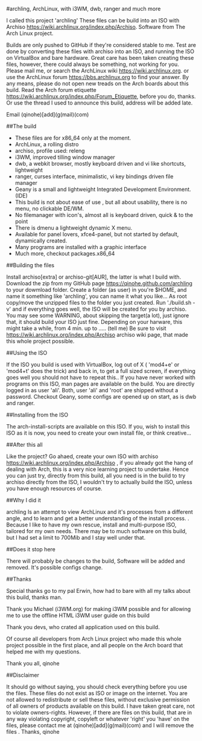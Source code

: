 #archling,  ArchLinux, with i3WM, dwb, ranger and much more


I called this project 'archling'
These files can be build into an ISO with Archiso  https://wiki.archlinux.org/index.php/Archiso.
Software from The Arch Linux project.

Builds are only pushed to GitHub if they're considered stable to me.
Test are done by converting these files with archiso into an ISO, and running the ISO on VirtualBox and bare hardware.
Great care has been taken creating these files, however, there could always be something, 
not working for you. Please mail me, or search the ArchLinux wiki  https://wiki.archlinux.org.
or use the ArchLinux forum  https://bbs.archlinux.org to find your answer. 
By any means, please do not open new treads on the Arch boards about this build. 
Read the Arch forum etiquette  https://wiki.archlinux.org/index.php/Forum_Etiquette, before you do, thanks.
Or use the thread I used to announce this build, address will be added late.

Email (qinohe)[add](g(mail)(com)


##The build


* These files are for x86_64 only at the moment.
* ArchLinux, a rolling distro
* archiso, profile used: releng
* i3WM, improved tilling window manager
* dwb, a webkit browser, mostly keyboard driven and vi like shortcuts, lightweight
* ranger, curses interface, minimalistic, vi key bindings driven file manager
* Geany is a small and lightweight Integrated Development Environment.(IDE)
* This build is not about ease of use , but all about usability, there is no menu, no clickable
   DE/WM.
* No filemanager with icon's, almost all is keyboard driven, quick & to the point
* There is dmenu a lightweight dynamic X menu.
* Available for panel lovers, xfce4-panel, but not started by default, dynamically created.
* Many programs are installed with a graphic interface
* Much more, checkout packages.x86_64


##Building the files


Install archiso[extra] or archiso-git[AUR], the latter is what I build with.
Download the zip from my GitHub page  https://qinohe.github.com/archling  to your dowmload folder.
Create a folder (as user) in you're $HOME, and name it something like 'archling', you can name it what you like...
As root copy/move the unzipped files to the folder you just created.
Run './build.sh -v' and if everything goes well, the ISO will be created for you by archiso.
You may see some WARNING, about skipping the target(a lot), just ignore that, it should build your ISO just fine.
Depending on your harware, this might take a while, from 4 min. up to ….. (tell me)
Be sure to visit https://wiki.archlinux.org/index.php/Archiso  archiso wiki page, that made   
this whole project possible.


##Using the ISO


If the ISO  you build is used with VirtualBox, log out of X ( 'mod4+e' or 'mod4+t' does the trick) and back in, 
to get a full sized screen, if  everything goes well you should not have to repeat this..
If you have never worked with programs on this ISO, man pages are available on the build.
You are directly logged in as user 'ali'.
Both, user 'ali' and 'root' are shipped without a password.
Checkout Geany, some configs are opened up on start, as is dwb and ranger.


##Installing from the ISO


The arch-install-scripts are available on this ISO.
If you, wish to install this ISO as it is now, you need to create your own install file, or think creative...


##After this all


Like the project? 
Go ahaed, create your own ISO with archiso  https://wiki.archlinux.org/index.php/Archiso ,
if you already got the hang of dealing with Arch, this is a very nice learning project to undertake.
Hence you can just try, directly from this build, all you need is in the build to try archiso directly from the ISO, 
I wouldn't try to actually build the ISO, unless you have enough resources of course.


##Why I did it


archling Is an attempt to view ArchLinux and it's processes from a different angle, 
and to learn and get a better understanding of the install process. .
Because I like to have my own rescue, install and multi-purpose ISO, tailored for my own needs.
There may be to much software on this build, but I had set a limit to 700Mib and I stay well under that.


##Does it stop here


There will probably be changes to the build, 
Software will be added and removed.
It's possible configs change.



##Thanks


Special thanks go to my pal Erwin, how had to bare with all my talks about this build, thanks man.

Thank you Michael (i3WM.org) for making i3WM possible and for allowing me to use the offline HTML  i3WM user guide on this build

Thank you devs, who crated all application used on this build.

Of course all developers from Arch Linux project who made this whole project possible in the first place, 
and all people on the Arch board that helped me with my questions.

Thank you all, 
qinohe


##Disclaimer


It should go without saying,   you should check everything before you use the files.
These files do not exist as ISO or image on the internet. You are not allowed to redistribute or sell these files, 
without exclusive permission of all owners of products available on this build.
I have taken great care, not to violate owners-rights.
However, if there are files on this build, that are in any way violating copyright, copyleft or whatever 'right' you 'have' on the files, 
please contact me at (qinohe)[add](g(mail)(com) and I will remove the files . Thanks, qinohe
